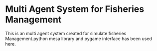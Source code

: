 # Multi Agent System for Fisheries Management
 This is an multi agent system created for simulate fisheries Management.python mesa library and pygame interface has been used here.

